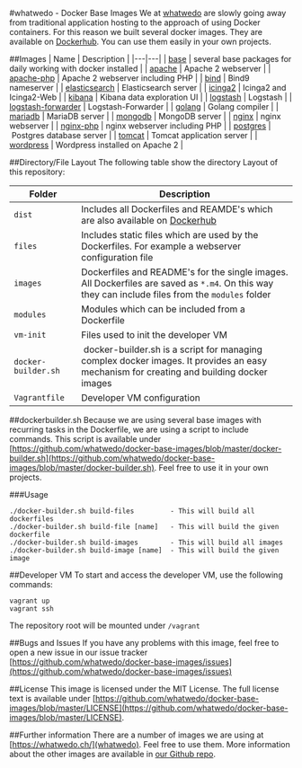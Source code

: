 #whatwedo - Docker Base Images
We at [whatwedo](https://whatwedo.ch/) are slowly going away from traditional application hosting to the approach of using Docker containers. For this reason we built several docker images. They are available on [Dockerhub](https://registry.hub.docker.com/repos/whatwedo/). You can use them easily in your own projects.

##Images
| Name | Description |
|---|---|
| [base](https://registry.hub.docker.com/u/whatwedo/base/) | several base packages for daily working with docker installed |
| [apache](https://registry.hub.docker.com/u/whatwedo/apache/) | Apache 2 webserver |
| [apache-php](https://registry.hub.docker.com/u/whatwedo/apache-php/) | Apache 2 webserver including PHP |
| [bind](https://registry.hub.docker.com/u/whatwedo/bind/) | Bind9 nameserver |
| [elasticsearch](https://registry.hub.docker.com/u/whatwedo/elasticsearch/) | Elasticsearch server |
| [icinga2](https://registry.hub.docker.com/u/whatwedo/icinga2/) | Icinga2 and Icinga2-Web |
| [kibana](https://registry.hub.docker.com/u/whatwedo/kibana/) | Kibana data exploration UI |
| [logstash](https://registry.hub.docker.com/u/whatwedo/logstash/) | Logstash |
| [logstash-forwarder](https://registry.hub.docker.com/u/whatwedo/logstash-forwarder/) | Logstash-Forwarder |
| [golang](https://registry.hub.docker.com/u/whatwedo/golang/) | Golang compiler |
| [mariadb](https://registry.hub.docker.com/u/whatwedo/mariadb/) | MariaDB server |
| [mongodb](https://registry.hub.docker.com/u/whatwedo/mongodb/) | MongoDB server |
| [nginx](https://registry.hub.docker.com/u/whatwedo/nginx/) | nginx webserver |
| [nginx-php](https://registry.hub.docker.com/u/whatwedo/nginx-php/) | nginx webserver including PHP |
| [postgres](https://registry.hub.docker.com/u/whatwedo/postgres/) | Postgres database server |
| [tomcat](https://registry.hub.docker.com/u/whatwedo/tomcat/) | Tomcat application server |
| [wordpress](https://registry.hub.docker.com/u/whatwedo/wordpress/) | Wordpress installed on Apache 2 |

##Directory/File Layout
The following table show the directory Layout of this repository:

| Folder | Description |
|---|---|
| `dist`  	| Includes all Dockerfiles and REAMDE's which are also available on [Dockerhub](https://registry.hub.docker.com/repos/whatwedo/)|
| `files` | Includes static files which are used by the Dockerfiles. For example a webserver configuration file |
| `images` | Dockerfiles and README's for the single images. All Dockerfiles are saved as `*.m4`. On this way they can include files from the `modules` folder |
| `modules`| Modules which can be included from a Dockerfile |
| `vm-init`| Files used to init the developer VM |
| `docker-builder.sh`| docker-builder.sh is a script for managing complex docker images. It provides an easy mechanism for creating and building docker images |
| `Vagrantfile`| Developer VM configuration |  

##dockerbuilder.sh
Because we are using several base images with recurring tasks in the Dockerfile, we are using a script to include commands. This script is available under [https://github.com/whatwedo/docker-base-images/blob/master/docker-builder.sh](https://github.com/whatwedo/docker-base-images/blob/master/docker-builder.sh). Feel free to use it in your own projects.

###Usage

```
./docker-builder.sh build-files         - This will build all dockerfiles
./docker-builder.sh build-file [name]   - This will build the given dockerfile
./docker-builder.sh build-images        - This will build all images
./docker-builder.sh build-image [name]  - This will build the given image
```

##Developer VM
To start and access the developer VM, use the following commands:

```
vagrant up
vagrant ssh
```

The repository root will be mounted under `/vagrant`

##Bugs and Issues
If you have any problems with this image, feel free to open a new issue in our issue tracker [https://github.com/whatwedo/docker-base-images/issues](https://github.com/whatwedo/docker-base-images/issues)

##License
This image is licensed under the MIT License. The full license text is available under [https://github.com/whatwedo/docker-base-images/blob/master/LICENSE](https://github.com/whatwedo/docker-base-images/blob/master/LICENSE).

##Further information
There are a number of images we are using at [https://whatwedo.ch/](whatwedo). Feel free to use them. More information about the other images are available in [our Github repo](https://github.com/whatwedo/docker-base-images).